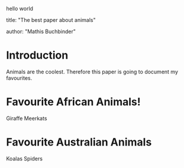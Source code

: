 hello world

title: "The best paper about animals"

author: "Mathis Buchbinder"

# Introduction

Animals are the coolest.
Therefore this paper is going to document my favourites.

# Favourite African Animals!

Giraffe
Meerkats

# Favourite Australian Animals

Koalas
Spiders

